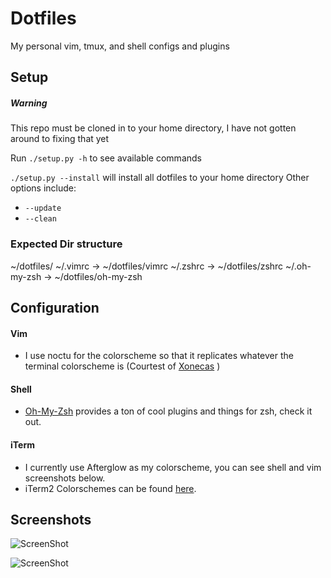 # Dotfiles

My personal vim, tmux, and shell configs and plugins

## Setup

##### Warning
This repo must be cloned in to your home directory, I have not gotten around to fixing that yet

Run ```./setup.py -h``` to see available commands

```./setup.py --install``` will install all dotfiles to your home directory
Other options include:
* ```--update```
* ```--clean```

### Expected Dir structure
~/dotfiles/
~/.vimrc -> ~/dotfiles/vimrc
~/.zshrc -> ~/dotfiles/zshrc
~/.oh-my-zsh -> ~/dotfiles/oh-my-zsh

## Configuration

#### Vim
* I use noctu for the colorscheme so that it replicates whatever the terminal colorscheme is (Courtest of [Xonecas](https://github.com/xonecas) )

#### Shell
* [Oh-My-Zsh](https://github.com/robbyrussell/oh-my-zsh) provides a ton of cool plugins and things for zsh, check it out.

#### iTerm
* I currently use Afterglow as my colorscheme, you can see shell and vim screenshots below.
* iTerm2 Colorschemes can be found [here](https://github.com/mbadolato/iTerm2-Color-Schemes).

## Screenshots
![ScreenShot](http://i.imgur.com/nfTW4x9.png)

![ScreenShot](http://i.imgur.com/LlzxPAj.png)
